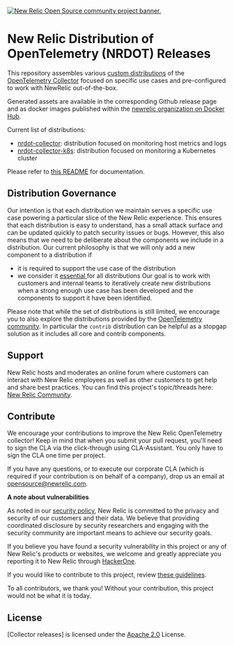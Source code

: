 <a href="https://opensource.newrelic.com/oss-category/#community-project"><picture><source media="(prefers-color-scheme: dark)" srcset="https://github.com/newrelic/opensource-website/raw/main/src/images/categories/dark/Community_Project.png"><source media="(prefers-color-scheme: light)" srcset="https://github.com/newrelic/opensource-website/raw/main/src/images/categories/Community_Project.png"><img alt="New Relic Open Source community project banner." src="https://github.com/newrelic/opensource-website/raw/main/src/images/categories/Community_Project.png"></picture></a>

# New Relic Distribution of OpenTelemetry (NRDOT) Releases 

This repository assembles various [custom distributions](https://opentelemetry.io/docs/collector/distributions/#custom-distributions) of the [OpenTelemetry Collector](https://opentelemetry.io/docs/collector/) focused on specific use cases and pre-configured to work with NewRelic out-of-the-box.

Generated assets are available in the corresponding Github release page and as docker images published within the [newrelic organization on Docker Hub](https://hub.docker.com/u/newrelic).

Current list of distributions:

- [nrdot-collector](./distributions/nrdot-collector/): distribution focused on monitoring host metrics and logs
- [nrdot-collector-k8s](./distributions/nrdot-collector-k8s/): distribution focused on monitoring a Kubernetes cluster

Please refer to [this README](./distributions/README.md) for documentation.

## Distribution Governance
Our intention is that each distribution we maintain serves a specific use case powering a particular slice of the New Relic experience. This ensures that each distribution is easy to understand, has a small attack surface and can be updated quickly to patch security issues or bugs.
However, this also means that we need to be deliberate about the components we include in a distribution. Our current
philosophy is that we will only add a new component to a distribution if
- it is required to support the use case of the distribution
- we consider it [essential ](./distributions/core-components.md) for all distributions
Our goal is to work with customers and internal teams to iteratively create new distributions when a strong enough use case has been developed and the components to support it have been identified.

Please note that while the set of distributions is still limited, we encourage you to also explore the distributions provided by the [OpenTelemetry community](https://github.com/open-telemetry/opentelemetry-collector-releases/tree/main/distributions). In particular the `contrib` distribution can be helpful as a stopgap solution as it includes all core and contrib components.

## Support

New Relic hosts and moderates an online forum where customers can interact with New Relic employees as well as other customers to get help and share best practices. You can find this project's topic/threads here: [New Relic Community](https://forum.newrelic.com).

## Contribute

We encourage your contributions to improve the New Relic OpenTelemetry collector! Keep in mind that when you submit your pull request, you'll need to sign the CLA via the click-through using CLA-Assistant. You only have to sign the CLA one time per project.

If you have any questions, or to execute our corporate CLA (which is required if your contribution is on behalf of a company), drop us an email at opensource@newrelic.com.

**A note about vulnerabilities**

As noted in our [security policy](../../security/policy), New Relic is committed to the privacy and security of our customers and their data. We believe that providing coordinated disclosure by security researchers and engaging with the security community are important means to achieve our security goals.

If you believe you have found a security vulnerability in this project or any of New Relic's products or websites, we welcome and greatly appreciate you reporting it to New Relic through [HackerOne](https://hackerone.com/newrelic).

If you would like to contribute to this project, review [these guidelines](./CONTRIBUTING.md).

To all contributors, we thank you!  Without your contribution, this project would not be what it is today.

## License
[Collector releases] is licensed under the [Apache 2.0](http://apache.org/licenses/LICENSE-2.0.txt) License.
